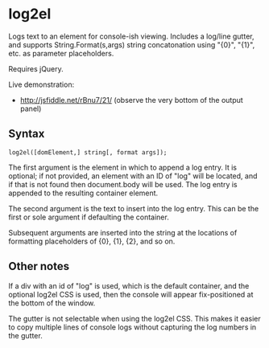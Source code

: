 log2el
======

Logs text to an element for console-ish viewing. Includes a log/line gutter, and supports String.Format(s,args) string concatonation using "{0}", "{1}", etc. as parameter placeholders.

Requires jQuery.

Live demonstration: 
- http://jsfiddle.net/rBnu7/21/ (observe the very bottom of the output panel)

## Syntax

    log2el([domElement,] string[, format args]);
    
The first argument is the element in which to append a log entry. It is optional; if not provided, an element with an ID of "log" will be located, and if that is not found then document.body will be used. The log entry is appended to the resulting container element.

The second argument is the text to insert into the log entry. This can be the first or sole argument if defaulting the container.

Subsequent arguments are inserted into the string at the locations of formatting placeholders of {0}, {1}, {2}, and so on.

## Other notes

If a div with an id of "log" is used, which is the default container, and the optional log2el CSS is used, then the console will appear fix-positioned at the bottom of the window.

The gutter is not selectable when using the log2el CSS. This makes it easier to copy multiple lines of console logs without capturing the log numbers in the gutter.
